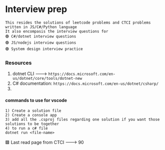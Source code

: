 # Interview prep

```
This resides the solutions of leetcode problems and CTCI problems written in JS/C#/Python language
It also encompasis the interview questions for
🟢 C#/dotnet interview questions
🟢 JS/nodejs interview questions
🟢 System design interview practice
```

### Resources

1. dotnet CLI ---> `https://docs.microsoft.com/en-us/dotnet/core/tools/dotnet-new`
2. C# documentation: `https://docs.microsoft.com/en-us/dotnet/csharp/`
3.

#### commands to use for vscode

```
1) Create a solution file
2) Create a console app
3) add all the .csproj files regarding one solution if you want those solutions to be together
4) to run a c# file
dotnet run <file-name>
```

🟩 Last read page from CTCI ---> 90
